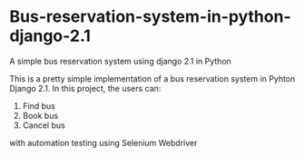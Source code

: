 # Bus-reservation-system-in-python-django-2.1
A simple bus reservation system using django 2.1 in Python

This is a pretty simple implementation of a bus reservation system in Pyhton Django 2.1.
In this project, the users can:
1. Find bus
2. Book bus
3. Cancel bus

with automation testing using Selenium Webdriver
